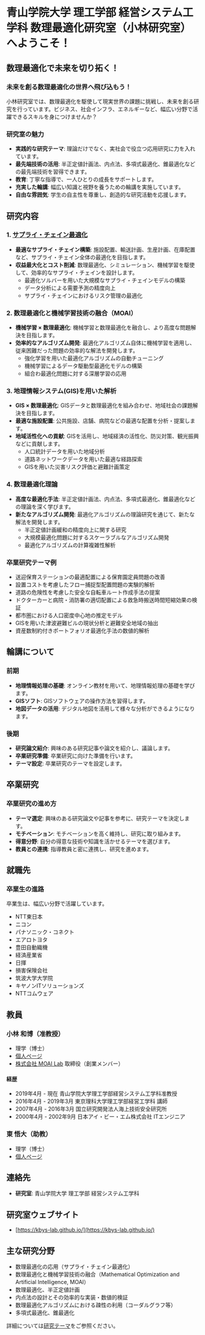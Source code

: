 # 青山学院大学 理工学部 経営システム工学科 数理最適化研究室（小林研究室）へようこそ！

## 数理最適化で未来を切り拓く！

### 未来を創る数理最適化の世界へ飛び込もう！

小林研究室では、数理最適化を駆使して現実世界の課題に挑戦し、未来を創る研究を行っています。ビジネス、社会インフラ、エネルギーなど、幅広い分野で活躍できるスキルを身につけませんか？

### 研究室の魅力

*   **実践的な研究テーマ**: 理論だけでなく、実社会で役立つ応用研究に力を入れています。
*   **最先端技術の活用**: 半正定値計画法、内点法、多項式最適化、錐最適化などの最先端技術を習得できます。
*   **教育**: 丁寧な指導で、一人ひとりの成長をサポートします。
*   **充実した輪講**: 幅広い知識と視野を養うための輪講を実施しています。
*   **自由な雰囲気**: 学生の自主性を尊重し、創造的な研究活動を応援します。

## 研究内容

### 1. [サプライ・チェイン最適化](scm.md)

*   **最適なサプライ・チェイン構築**: 施設配置、輸送計画、生産計画、在庫配置など、サプライ・チェイン全体の最適化を目指します。
*   **収益最大化とコスト削減**: 数理最適化、シミュレーション、機械学習を駆使して、効率的なサプライ・チェインを設計します。
    *   最適化ソルバーを用いた大規模なサプライ・チェインモデルの構築
    *   データ分析による需要予測の精度向上
    *   サプライ・チェインにおけるリスク管理の最適化

### 2. 数理最適化と機械学習技術の融合（MOAI）

*   **機械学習 × 数理最適化**: 機械学習と数理最適化を融合し、より高度な問題解決を目指します。
*   **効率的なアルゴリズム開発**: 最適化アルゴリズム自体に機械学習を適用し、従来困難だった問題の効率的な解法を開発します。
    *   強化学習を用いた最適化アルゴリズムの自動チューニング
    *   機械学習によるデータ駆動型最適化モデルの構築
    *   組合わ最適化問題に対する深層学習の応用

### 3. 地理情報システム(GIS)を用いた解析

*   **GIS × 数理最適化**: GISデータと数理最適化を組み合わせ、地域社会の課題解決を目指します。
*   **最適な施設配置**: 公共施設、店舗、病院などの最適な配置を分析・提案します。
*   **地域活性化への貢献**: GISを活用し、地域経済の活性化、防災対策、観光振興などに貢献します。
    *   人口統計データを用いた地域分析
    *   道路ネットワークデータを用いた最適な経路探索
    *   GISを用いた災害リスク評価と避難計画策定

### 4. 数理最適化理論

*   **高度な最適化手法**: 半正定値計画法、内点法、多項式最適化、錐最適化などの理論を深く学びます。
*   **新たなアルゴリズム開発**: 最適化アルゴリズムの理論研究を通じて、新たな解法を開発します。
    *   半正定値計画緩和の精度向上に関する研究
    *   大規模最適化問題に対するスケーラブルなアルゴリズム開発
    *   最適化アルゴリズムの計算複雑性解析

### 卒業研究テーマ例

*   送迎保育ステーションの最適配置による保育園定員問題の改善
*   設置コストを考慮したフロー捕捉型配置問題の実験的解析
*   道路の危険性を考慮した安全な自転車ルート作成手法の提案
*   ドクターカーと病院・消防署の適切配置による救急時搬送時間短縮効果の検証
*   都市圏における人口密度中心地の推定モデル
*   GISを用いた津波避難ビルの現状分析と避難安全地域の抽出
*   資産数制約付きポートフォリオ最適化手法の数値的解析

## 輪講について

### 前期

*   **地理情報処理の基礎**: オンライン教材を用いて、地理情報処理の基礎を学びます。
*   **GISソフト**: GISソフトウェアの操作方法を習得します。
*   **地図データの活用**: デジタル地図を活用して様々な分析ができるようになります。

### 後期

*   **研究論文紹介**: 興味のある研究記事や論文を紹介し、議論します。
*   **卒業研究準備**: 卒業研究に向けた準備を行います。
*   **テーマ設定**: 卒業研究のテーマを設定します。

## 卒業研究

### 卒業研究の進め方

*   **テーマ選定**: 興味のある研究論文や記事を参考に、研究テーマを決定します。
*   **モチベーション**: モチベーションを高く維持し、研究に取り組みます。
*   **得意分野**: 自分の得意な技術や知識を活かせるテーマを選びます。
*   **教員との連携**: 指導教員と密に連携し、研究を進めます。

## 就職先

### 卒業生の進路

卒業生は、幅広い分野で活躍しています。

*   NTT東日本
*   ニコン
*   パナソニック・コネクト
*   エアロトヨタ
*   豊田自動織機
*   経済産業省
*   日揮
*   損害保険会社
*   筑波大学大学院
*   キヤノンITソリューションズ
*   NTTコムウェア

## 教員

### 小林 和博（准教授）
- 理学（博士）
- [個人ページ](https://kaz-kobayashi.github.io/)
- [株式会社 MOAI Lab](https://www.moai-lab.jp/) 取締役（創業メンバー）

#### 経歴
- 2019年4月 - 現在 青山学院大学理工学部経営システム工学科准教授
- 2016年4月 - 2019年3月 東京理科大学理工学部経営工学科 講師
- 2007年4月 - 2016年3月 国立研究開発法人海上技術安全研究所
- 2000年4月 - 2002年9月 日本アイ・ビー・エム株式会社 ITエンジニア

### 東 悟大（助教）
- 理学（博士）
- [個人ページ](https://godazm.org/)


## 連絡先

*   **研究室**: 青山学院大学 理工学部 経営システム工学科

## 研究室ウェブサイト

*   [https://kbys-lab.github.io/](https://kbys-lab.github.io/)


## 主な研究分野
- 数理最適化の応用（サプライ・チェイン最適化）
- 数理最適化と機械学習技術の融合（Mathematical Optimization and Artificial Intelligence, MOAI）
- 数理最適化、半正定値計画
- 内点法の設計とその効率的な実装・数値的検証
- 数理最適化アルゴリズムにおける疎性の利用（コーダルグラフ等）
- 多項式最適化、錐最適化

詳細については[研究テーマ](research.md)をご参照ください。
